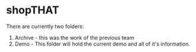 # shopTHAT

There are currently two folders:
1. Archive - this was the work of the previous team
2. Demo - This folder will hold the current demo and all of it's information. 
